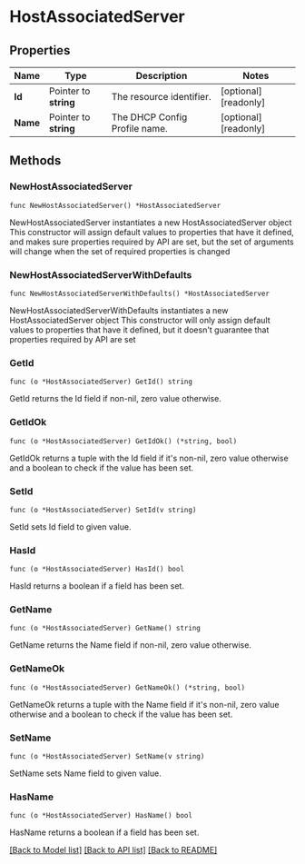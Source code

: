# HostAssociatedServer

## Properties

Name | Type | Description | Notes
------------ | ------------- | ------------- | -------------
**Id** | Pointer to **string** | The resource identifier. | [optional] [readonly] 
**Name** | Pointer to **string** | The DHCP Config Profile name. | [optional] [readonly] 

## Methods

### NewHostAssociatedServer

`func NewHostAssociatedServer() *HostAssociatedServer`

NewHostAssociatedServer instantiates a new HostAssociatedServer object
This constructor will assign default values to properties that have it defined,
and makes sure properties required by API are set, but the set of arguments
will change when the set of required properties is changed

### NewHostAssociatedServerWithDefaults

`func NewHostAssociatedServerWithDefaults() *HostAssociatedServer`

NewHostAssociatedServerWithDefaults instantiates a new HostAssociatedServer object
This constructor will only assign default values to properties that have it defined,
but it doesn't guarantee that properties required by API are set

### GetId

`func (o *HostAssociatedServer) GetId() string`

GetId returns the Id field if non-nil, zero value otherwise.

### GetIdOk

`func (o *HostAssociatedServer) GetIdOk() (*string, bool)`

GetIdOk returns a tuple with the Id field if it's non-nil, zero value otherwise
and a boolean to check if the value has been set.

### SetId

`func (o *HostAssociatedServer) SetId(v string)`

SetId sets Id field to given value.

### HasId

`func (o *HostAssociatedServer) HasId() bool`

HasId returns a boolean if a field has been set.

### GetName

`func (o *HostAssociatedServer) GetName() string`

GetName returns the Name field if non-nil, zero value otherwise.

### GetNameOk

`func (o *HostAssociatedServer) GetNameOk() (*string, bool)`

GetNameOk returns a tuple with the Name field if it's non-nil, zero value otherwise
and a boolean to check if the value has been set.

### SetName

`func (o *HostAssociatedServer) SetName(v string)`

SetName sets Name field to given value.

### HasName

`func (o *HostAssociatedServer) HasName() bool`

HasName returns a boolean if a field has been set.


[[Back to Model list]](../README.md#documentation-for-models) [[Back to API list]](../README.md#documentation-for-api-endpoints) [[Back to README]](../README.md)


